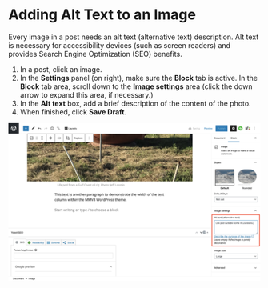 # Adding Alt Text to an Image

Every image in a post needs an alt text (alternative text) description. Alt text is necessary for accessibility devices (such as screen readers) and provides Search Engine Optimization (SEO) benefits.&#x20;

1. In a post, click an image.
2. In the **Settings** panel (on right), make sure the **Block** tab is active. In the **Block** tab area, scroll down to the **Image settings** area (click the down arrow to expand this area, if necessary.)&#x20;
3. In the **Alt text** box, add a brief description of the content of the photo.
4. When finished, click **Save Draft**.

![](../.gitbook/assets/alt-text.png)
